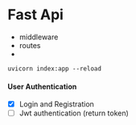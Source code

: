 # Fast Api

- middleware
- routes
-

```
uvicorn index:app --reload

```

#### User Authentication

- [x] Login and Registration
- [ ] Jwt authentication (return token)
